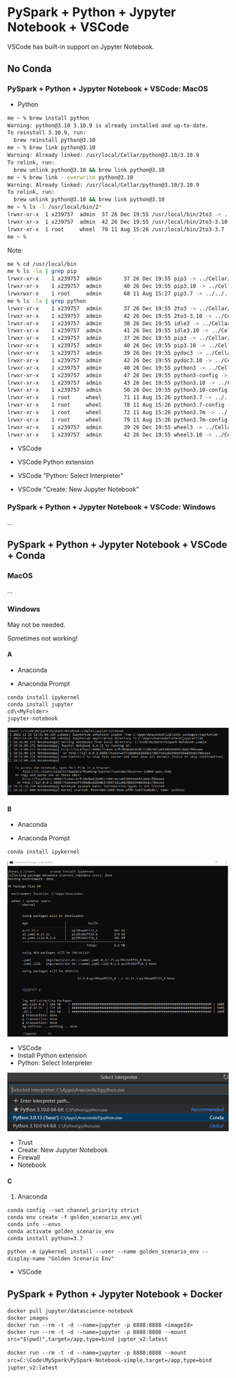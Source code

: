 # PySpark + Python + Jypyter Notebook + VSCode

VSCode has built-in support on Jypyter Notebook.

## No Conda

### PySpark + Python + Jypyter Notebook + VSCode: MacOS

- Python

```bash
me ~ % brew install python
Warning: python@3.10 3.10.9 is already installed and up-to-date.
To reinstall 3.10.9, run:
  brew reinstall python@3.10
me ~ % brew link python@3.10
Warning: Already linked: /usr/local/Cellar/python@3.10/3.10.9
To relink, run:
  brew unlink python@3.10 && brew link python@3.10
me ~ % brew link --overwrite python@3.10
Warning: Already linked: /usr/local/Cellar/python@3.10/3.10.9
To relink, run:
  brew unlink python@3.10 && brew link python@3.10
me ~ % ls -l /usr/local/bin/2*
lrwxr-xr-x  1 x239757  admin  37 26 Dec 19:55 /usr/local/bin/2to3 -> ../Cellar/python@3.10/3.10.9/bin/2to3
lrwxr-xr-x  1 x239757  admin  42 26 Dec 19:55 /usr/local/bin/2to3-3.10 -> ../Cellar/python@3.10/3.10.9/bin/2to3-3.10
lrwxr-xr-x  1 root     wheel  70 11 Aug 15:26 /usr/local/bin/2to3-3.7 -> ../../../Library/Frameworks/Python.framework/Versions/3.7/bin/2to3-3.7
me ~ % 
```

Note:

```bash
me % cd /usr/local/bin
me % ls -la | grep pip
lrwxr-xr-x    1 x239757  admin       37 26 Dec 19:55 pip3 -> ../Cellar/python@3.10/3.10.9/bin/pip3
lrwxr-xr-x    1 x239757  admin       40 26 Dec 19:55 pip3.10 -> ../Cellar/python@3.10/3.10.9/bin/pip3.10
lrwxrwxr-x    1 root     admin       68 11 Aug 15:27 pip3.7 -> ../../../Library/Frameworks/Python.framework/Versions/3.7/bin/pip3.7
me % ls -la | grep python
lrwxr-xr-x    1 x239757  admin       37 26 Dec 19:55 2to3 -> ../Cellar/python@3.10/3.10.9/bin/2to3
lrwxr-xr-x    1 x239757  admin       42 26 Dec 19:55 2to3-3.10 -> ../Cellar/python@3.10/3.10.9/bin/2to3-3.10
lrwxr-xr-x    1 x239757  admin       38 26 Dec 19:55 idle3 -> ../Cellar/python@3.10/3.10.9/bin/idle3
lrwxr-xr-x    1 x239757  admin       41 26 Dec 19:55 idle3.10 -> ../Cellar/python@3.10/3.10.9/bin/idle3.10
lrwxr-xr-x    1 x239757  admin       37 26 Dec 19:55 pip3 -> ../Cellar/python@3.10/3.10.9/bin/pip3
lrwxr-xr-x    1 x239757  admin       40 26 Dec 19:55 pip3.10 -> ../Cellar/python@3.10/3.10.9/bin/pip3.10
lrwxr-xr-x    1 x239757  admin       39 26 Dec 19:55 pydoc3 -> ../Cellar/python@3.10/3.10.9/bin/pydoc3
lrwxr-xr-x    1 x239757  admin       42 26 Dec 19:55 pydoc3.10 -> ../Cellar/python@3.10/3.10.9/bin/pydoc3.10
lrwxr-xr-x    1 x239757  admin       40 26 Dec 19:55 python3 -> ../Cellar/python@3.10/3.10.9/bin/python3
lrwxr-xr-x    1 x239757  admin       47 26 Dec 19:55 python3-config -> ../Cellar/python@3.10/3.10.9/bin/python3-config
lrwxr-xr-x    1 x239757  admin       43 26 Dec 19:55 python3.10 -> ../Cellar/python@3.10/3.10.9/bin/python3.10
lrwxr-xr-x    1 x239757  admin       50 26 Dec 19:55 python3.10-config -> ../Cellar/python@3.10/3.10.9/bin/python3.10-config
lrwxr-xr-x    1 root     wheel       71 11 Aug 15:26 python3.7 -> ../../../Library/Frameworks/Python.framework/Versions/3.7/bin/python3.7
lrwxr-xr-x    1 root     wheel       78 11 Aug 15:26 python3.7-config -> ../../../Library/Frameworks/Python.framework/Versions/3.7/bin/python3.7-config
lrwxr-xr-x    1 root     wheel       72 11 Aug 15:26 python3.7m -> ../../../Library/Frameworks/Python.framework/Versions/3.7/bin/python3.7m
lrwxr-xr-x    1 root     wheel       79 11 Aug 15:26 python3.7m-config -> ../../../Library/Frameworks/Python.framework/Versions/3.7/bin/python3.7m-config
lrwxr-xr-x    1 x239757  admin       39 26 Dec 19:55 wheel3 -> ../Cellar/python@3.10/3.10.9/bin/wheel3
lrwxr-xr-x    1 x239757  admin       42 26 Dec 19:55 wheel3.10 -> ../Cellar/python@3.10/3.10.9/bin/wheel3.10
```

- VSCode

- VSCode Python extension

- VSCode "Python: Select Interpreter"

- VSCode "Create: New Jupyter Notebook"

### PySpark + Python + Jypyter Notebook + VSCode: Windows

...

## PySpark + Python + Jypyter Notebook + VSCode + Conda

### MacOS

...

### Windows

May not be needed.

Sometimes not working!

#### A

- Anaconda

- Anaconda Prompt

```dos
conda install ipykernel
conda install jupyter
cd\<MyFolder>
jupyter-notebook
```

![1672097489350](image/PySparkNotebook/1672097489350.png)

#### B

- Anaconda

- Anaconda Prompt

```dos
conda install ipykernel
```

![1672086486743](image/PySparkNotebook/1672086486743.png)

- VSCode
- Install Python extension
- Python: Select Interpreter

![1672086607385](image/PySparkNotebook/1672086607385.png)

- Trust
- Create: New Jupyter Notebook
- Firewall
- Notebook

#### C

1. Anaconda

```dos
conda config --set channel_priority strict
conda env create -f golden_scenario_env.yml
conda info --envs
conda activate golden_scenario_env
conda install python=3.7
```

```dos
python -m ipykernel install --user --name golden_scenario_env --display-name "Golden Scenario Env"
```

- VSCode

## PySpark + Python + Jypyter Notebook + Docker

```dos
docker pull jupyter/datascience-notebook
docker images
docker run --rm -t -d --name=jupyter -p 8888:8888 <imageId>
docker run --rm -t -d --name=jupyter -p 8888:8888 --mount src="$(pwd)",target=/app,type=bind jupter_v2:latest
```

`docker run --rm -t -d --name=jupyter -p 8888:8888 --mount src=C:\Code\MySpark\PySpark-Notebook-simple,target=/app,type=bind jupter_v2:latest`
